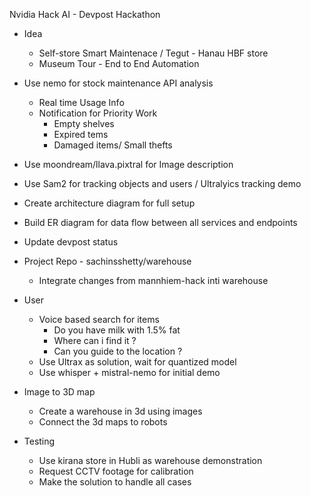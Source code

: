 Nvidia Hack AI - Devpost Hackathon

- Idea 
    - Self-store Smart Maintenace / Tegut - Hanau HBF store
    - Museum Tour - End to End Automation

- Use nemo for stock maintenance API analysis
    - Real time Usage Info
    - Notification for Priority Work
        - Empty shelves
        - Expired tems
        - Damaged items/ Small thefts
- Use moondream/llava.pixtral for  Image description
- Use Sam2 for tracking objects and users / Ultralyics tracking demo
- Create architecture diagram for full setup
- Build ER diagram for data flow between all services and endpoints
- Update devpost status

- Project Repo - sachinsshetty/warehouse
    - Integrate changes from mannhiem-hack inti warehouse

- User 
    - Voice based search for items
        - Do you have milk with 1.5% fat
        - Where can i find it ?
        - Can you guide to the location ?
    - Use Ultrax as solution, wait for quantized model
    - Use whisper + mistral-nemo for initial demo

- Image to 3D map
    - Create a warehouse in 3d using images
    - Connect the 3d maps to robots


- Testing
    - Use kirana store in Hubli as warehouse demonstration
    - Request CCTV footage for calibration
    - Make the solution to handle all cases